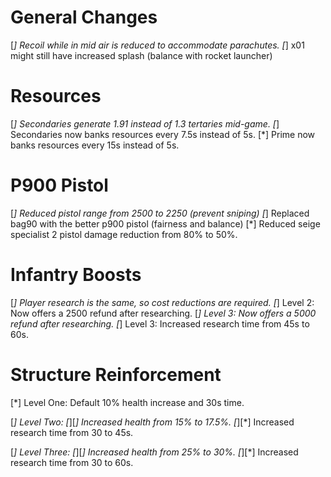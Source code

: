 # General Changes
[*] Recoil while in mid air is reduced to accommodate parachutes.
[*] x01 might still have increased splash (balance with rocket launcher)

# Resources
[*] Secondaries generate 1.91 instead of 1.3 tertaries mid-game.
[*] Secondaries now banks resources every 7.5s instead of 5s.
[*] Prime now banks resources every 15s instead of 5s.

# P900 Pistol
[*] Reduced pistol range from 2500 to 2250 (prevent sniping)
[*] Replaced bag90 with the better p900 pistol (fairness and balance)
[*] Reduced seige specialist 2 pistol damage reduction from 80% to 50%.

# Infantry Boosts
[*] Player research is the same, so cost reductions are required.
[*] Level 2: Now offers a 2500 refund after researching.
[*] Level 3: Now offers a 5000 refund after researching.
[*] Level 3: Increased research time from 45s to 60s.

# Structure Reinforcement
[*] Level One: Default 10% health increase and 30s time.

[*] Level Two:
[*][*] Increased health from 15% to 17.5%.
[*][*] Increased research time from 30 to 45s.

[*] Level Three: 
[*][*] Increased health from 25% to 30%.
[*][*] Increased research time from 30 to 60s.